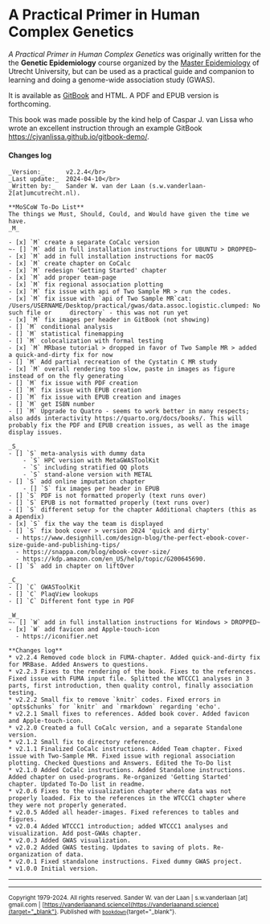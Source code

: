 # A Practical Primer in Human Complex Genetics

_A Practical Primer in Human Complex Genetics_ was originally written for the the **Genetic Epidemiology** course organized by the [Master Epidemiology](https://epidemiology-education.nl) of Utrecht University, but can be used as a practical guide and companion to learning and doing a genome-wide association study (GWAS).

It is available as [GitBook](https://swvanderlaan.github.io//A_Practical_Primer_in_Human_Complex_Genetics/) and HTML. A PDF and EPUB version is forthcoming.

This book was made possible by the kind help of Caspar J. van Lissa who wrote an excellent instruction through an example GitBook https://cjvanlissa.github.io/gitbook-demo/.

#### Changes log
    
    _Version:_      v2.2.4</br>
    _Last update:_  2024-04-10</br>
    _Written by:_   Sander W. van der Laan (s.w.vanderlaan-2[at]umcutrecht.nl).
    
    **MoSCoW To-Do List**
    The things we Must, Should, Could, and Would have given the time we have.
    _M_
    
    - [x] `M` create a separate CoCalc version
    ~- [] `M` add in full installation instructions for UBUNTU > DROPPED~
    - [x] `M` add in full installation instructions for macOS
    - [x] `M` create chapter on CoCalc
    - [x] `M` redesign 'Getting Started' chapter
    - [x] `M` add proper team-page
    - [x] `M` fix regional association plotting
    - [x] `M` fix issue with api of Two Sample MR > run the codes.
    - [x] `M` fix issue with `api of Two Sample MR`cat: /Users/USERNAME/Desktop/practical/gwas/data.assoc.logistic.clumped: No such file or     directory` - this was not run yet
    - [x] `M` fix images per header in GitBook (not showing)
    - [] `M` conditional analysis
    - [] `M` statistical finemapping
    - [] `M` colocalization with formal testing
    - [x] `M` MRbase tutorial > dropped in favor of Two Sample MR > added a quick-and-dirty fix for now
    - [] `M` Add partial recreation of the Cystatin C MR study
    - [x] `M` overall rendering too slow, paste in images as figure instead of on the fly generating
    - [] `M` fix issue with PDF creation
    - [] `M` fix issue with EPUB creation
    - [] `M` fix issue with EPUB creation and images
    - [] `M` get ISBN number
    - [] `M` Upgrade to Quatro - seems to work better in many respects; also adds interactivity https://quarto.org/docs/books/. This will probably fix the PDF and EPUB creation issues, as well as the image display issues.
     
    _S_
    - [] `S` meta-analysis with dummy data
        - `S` HPC version with MetaGWASToolKit
        - `S` including stratified QQ plots
        - `S` stand-alone version with METAL
    - [] `S` add online imputation chapter
        - [] `S` fix images per header in EPUB
    - [] `S` PDF is not formatted properly (text runs over)
    - [] `S` EPUB is not formatted properly (text runs over)
    - [] `S` different setup for the chapter Additional chapters (this as a Apendix)
    - [x] `S` fix the way the team is displayed
    - [] `S` fix book cover > version 2024 'quick and dirty'
      - https://www.designhill.com/design-blog/the-perfect-ebook-cover-size-guide-and-publishing-tips/
      - https://snappa.com/blog/ebook-cover-size/
      - https://kdp.amazon.com/en_US/help/topic/G200645690.
    - [] `S` add in chapter on liftOver
    
    _C_
    - [] `C` GWASToolKit
    - [] `C` PlaqView lookups
    - [] `C` Different font type in PDF
    
    _W_
    ~- [] `W` add in full installation instructions for Windows > DROPPED~
    - [x] `W` add favicon and Apple-touch-icon
      - https://iconifier.net

    **Changes log**
    * v2.2.4 Removed code block in FUMA-chapter. Added quick-and-dirty fix for MRBase. Added Answers to questions.
    * v2.2.3 Fixes to the rendering of the book. Fixes to the references. Fixed issue with FUMA input file. Splitted the WTCCC1 analyses in 3 parts, first introduction, then quality control, finally association testing.
    * v2.2.2 Small fix to remove `knitr` codes. Fixed errors in `opts$chunks` for `knitr` and `rmarkdown` regarding 'echo'.
    * v2.2.1 Small fixes to references. Added book cover. Added favicon and Apple-touch-icon.
    * v2.2.0 Created a full CoCalc version, and a separate Standalone version.
    * v2.1.2 Small fix to directory reference.
    * v2.1.1 Finalized CoCalc instructions. Added Team chapter. Fixed issue with Two-Sample MR. Fixed issue with regional association plotting. Checked Questions and Answers. Edited the To-Do list
    * v2.1.0 Added CoCalc instructions. Added Standalone instructions. Added chapter on used-programs. Re-organized 'Getting Started' chapter. Updated To-Do list in readme.
    * v2.0.6 Fixes to the visualization chapter where data was not properly loaded. Fix to the references in the WTCCC1 chapter where they were not properly generated.
    * v2.0.5 Added all header-images. Fixed references to tables and figures.
    * v2.0.4 Added WTCCC1 introduction; added WTCCC1 analyses and visualization. Add post-GWAs chapter.
    * v2.0.3 Added GWAS visualization.
    * v2.0.2 Added GWAS testing. Updates to saving of plots. Re-organization of data.
    * v2.0.1 Fixed standalone instructions. Fixed dummy GWAS project.
    * v1.0.0 Initial version. 

--------------
------
<sup>Copyright 1979-2024. All rights reserved. Sander W. van der Laan | s.w.vanderlaan [at] gmail.com | [https://vanderlaanand.science](https://vanderlaanand.science){target="_blank"}. Published with [`bookdown`](https://bookdown.org/yihui/bookdown/){target="_blank"}.</sup>
